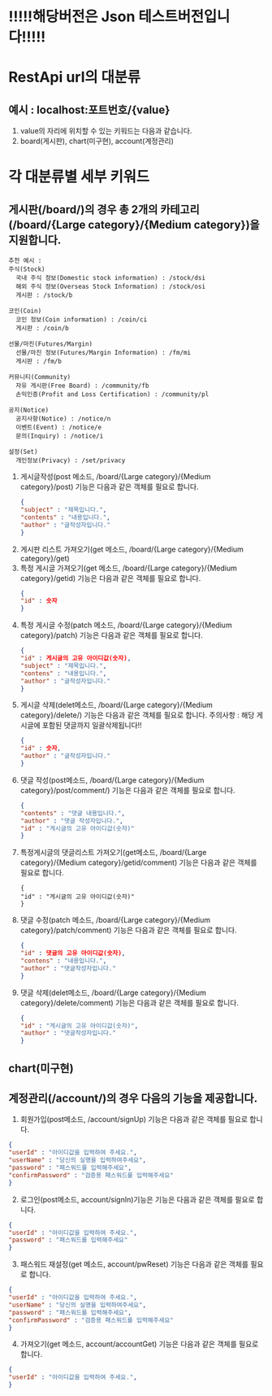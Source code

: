 <h1> !!!!!해당버전은 Json 테스트버전입니다!!!!!</h1>

<h1> RestApi url의 대분류</h1>
<h2> 예시 : localhost:포트번호/{value}</h2>

1. value의 자리에 위치할 수 있는 키워드는 다음과 같습니다.
2. board(게시판), chart(미구현), account(계정관리)

<h1> 각 대분류별 세부 키워드 </h1>

<h2> 게시판(/board/)의 경우 총 2개의 카테고리(/board/{Large category}/{Medium category})을 지원합니다.</h2>

    추천 예시 : 
    주식(Stock) 
      국내 주식 정보(Domestic stock information) : /stock/dsi
      해외 주식 정보(Overseas Stock Information) : /stock/osi
      게시판 : /stock/b

    코인(Coin) 
      코인 정보(Coin information) : /coin/ci
      게시판 : /coin/b

    선물/마진(Futures/Margin)
      선물/마진 정보(Futures/Margin Information) : /fm/mi
      게시판 : /fm/b

    커뮤니티(Community)
      자유 게시판(Free Board) : /community/fb
      손익인증(Profit and Loss Certification) : /community/pl

    공지(Notice)
      공지사항(Notice) : /notice/n
      이벤트(Event) : /notice/e
      문의(Inquiry) : /notice/i

    설정(Set)
      개인정보(Privacy) : /set/privacy


1. 게시글작성(post 메소드, /board/{Large category}/{Medium category}/post) 기능은 다음과 같은 객체를 필요로 합니다.
   ````json
   {
   "subject" : "제목입니다.",
   "contents" : "내용입니다.",
   "author" : "글작성자입니다."
   }
   ````
2. 게시판 리스트 가져오기(get 메소드, /board/{Large category}/{Medium category}/get)
3. 특정 게시글 가져오기(get 메소드, /board/{Large category}/{Medium category}/getid) 기능은 다음과 같은 객체를 필요로 합니다.
   ````json
   {
   "id" : 숫자
   }
   ````
4. 특정 게시글 수정(patch 메소드, /board/{Large category}/{Medium category}/patch) 기능은 다음과 같은 객체를 필요로 합니다.
   ````json
   {
   "id" : 게시글의 고유 아이디값(숫자),
   "subject" : "제목입니다.",
   "contens" : "내용입니다.",
   "author" : "글작성자입니다."
   }
   ````
5. 게시글 삭제(delet메소드, /board/{Large category}/{Medium category}/delete/) 기능은 다음과 같은 객체를 필요로 합니다.
   주의사항 : 해당 게시글에 포함된 댓글까지 일괄삭제됩니다!!
   ````json
   {
   "id" : 숫자,
   "author" : "글작성자입니다."
   }
   ````
6. 댓글 작성(post메소드, /board/{Large category}/{Medium category}/post/comment/) 기능은 다음과 같은 객체를 필요로 합니다.
   ````json
   {
   "contents" : "댓글 내용입니다.",
   "author" : "댓글 작성자입니다.",
   "id" : "게시글의 고유 아이디값(숫자)"
   }
   ````
7. 특정게시글의 댓글리스트 가져오기(get메소드, /board/{Large category}/{Medium category}/getid/comment) 기능은 다음과 같은 객체를 필요로 합니다.
   ````
   {
   "id" : "게시글의 고유 아이디값(숫자)"
   }
   ````
8. 댓글 수정(patch 메소드, /board/{Large category}/{Medium category}/patch/comment) 기능은 다음과 같은 객체를 필요로 합니다.
   ````json
   {
   "id" : 댓글의 고유 아이디값(숫자),
   "contens" : "내용입니다.",
   "author" : "댓글작성자입니다."
   }
   ````
9. 댓글 삭제(delet메소드, /board/{Large category}/{Medium category}/delete/comment) 기능은 다음과 같은 객체를 필요로 합니다.
   ````json
   {
   "id" : "게시글의 고유 아이디값(숫자)",
   "author" : "댓글작성자입니다."
   }
   ````


<h2> chart(미구현) </h2>

<h2> 계정관리(/account/)의 경우 다음의 기능을 제공합니다. </h2>

   1. 회원가입(post메소드, /account/signUp) 기능은 다음과 같은 객체를 필요로 합니다.
````json
{
"userId" : "아이디값을 입력하여 주세요.",
"userName" : "당신의 실명을 입력하여주세요",
"password" : "패스워드를 입력해주세요",
"confirmPassword" : "검증용 패스워드를 입력해주세요"
}
````
   2. 로그인(post메소드, account/signIn)기능은 기능은 다음과 같은 객체를 필요로 합니다.
````json
{
"userId" : "아이디값을 입력하여 주세요.",
"password" : "패스워드를 입력해주세요"
}
````
   3. 패스워드 재설정(get 메소드, account/pwReset) 기능은 다음과 같은 객체를 필요로 합니다.
````json
{
"userId" : "아이디값을 입력하여 주세요.",
"userName" : "당신의 실명을 입력하여주세요",
"password" : "패스워드를 입력해주세요",
"confirmPassword" : "검증용 패스워드를 입력해주세요"
}
````
   4. 가져오기(get 메소드, account/accountGet) 기능은 다음과 같은 객체를 필요로 합니다.
````json
{
"userId" : "아이디값을 입력하여 주세요.",
}
````